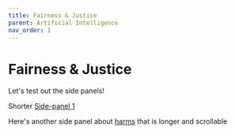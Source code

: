 ```yaml
---
title: Fairness & Justice
parent: Artificial Intelligence
nav_order: 1
---
```


# Fairness & Justice

Let's test out the side panels!

Shorter [Side-panel 1](javascript:openPanel('/docs/popups/example/'))

Here's another side panel about [harms](javascript:openPanel('/docs/popups/harms/')) that is longer and scrollable
